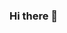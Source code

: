 ### Hi there 👋

<!--
**Isra-Mosad/Isra-Mosad** is a ✨ _special_ ✨ repository because its `README.md` (this file) appears on your GitHub profile.

Here are some ideas to get you started:

- 🔭 I’m currently working on ...
- 🌱 I’m currently learning Web-Pentesting
- 👯 I’m looking to collaborate on ...
- 🤔 I’m looking for help with Bug-Bounty
- 💬 Ask me about roadmaps
- 📫 How to reach me: 
https://twitter.com/Isra_Mosad
